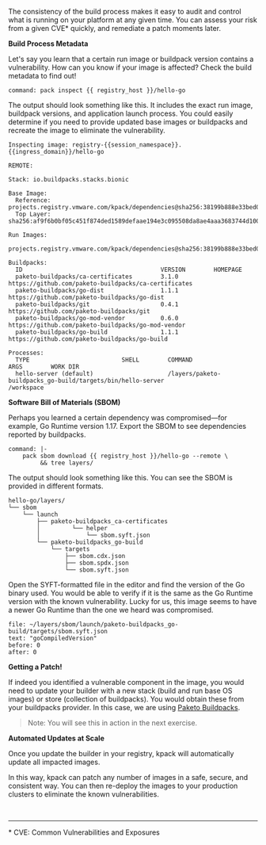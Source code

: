 The consistency of the build process makes it easy to audit and control what is running on your platform at any given time.
You can assess your risk from a given CVE* quickly, and remediate a patch moments later.

**Build Process Metadata**

Let's say you learn that a certain run image or buildpack version contains a vulnerability.
How can you know if your image is affected?
Check the build metadata to find out!
```terminal:execute
command: pack inspect {{ registry_host }}/hello-go
```

The output should look something like this.
It includes the exact run image, buildpack versions, and application launch process.
You could easily determine if you need to provide updated base images or buildpacks and recreate the image to eliminate the vulnerability.

```shell
Inspecting image: registry-{{session_namespace}}.{{ingress_domain}}/hello-go

REMOTE:

Stack: io.buildpacks.stacks.bionic

Base Image:
  Reference: projects.registry.vmware.com/kpack/dependencies@sha256:38199b888e33bed03b98bfed20a091733f502c33ced1a6660ed5c92ed82308ea
  Top Layer: sha256:af9f6b0bf05c451f874ded1589defaae194e3c095508da8ae4aaa3683744d100

Run Images:
  projects.registry.vmware.com/kpack/dependencies@sha256:38199b888e33bed03b98bfed20a091733f502c33ced1a6660ed5c92ed82308ea

Buildpacks:
  ID                                       VERSION        HOMEPAGE
  paketo-buildpacks/ca-certificates        3.1.0          https://github.com/paketo-buildpacks/ca-certificates
  paketo-buildpacks/go-dist                1.1.1          https://github.com/paketo-buildpacks/go-dist
  paketo-buildpacks/git                    0.4.1          https://github.com/paketo-buildpacks/git
  paketo-buildpacks/go-mod-vendor          0.6.0          https://github.com/paketo-buildpacks/go-mod-vendor
  paketo-buildpacks/go-build               1.1.1          https://github.com/paketo-buildpacks/go-build

Processes:
  TYPE                          SHELL        COMMAND                                                            ARGS        WORK DIR
  hello-server (default)                     /layers/paketo-buildpacks_go-build/targets/bin/hello-server                    /workspace
```

**Software Bill of Materials (SBOM)**

Perhaps you learned a certain dependency was compromised—for example, Go Runtime version 1.17.
Export the SBOM to see dependencies reported by buildpacks.
```terminal:execute
command: |-
    pack sbom download {{ registry_host }}/hello-go --remote \
         && tree layers/
```

The output should look something like this.
You can see the SBOM is provided in different formats.
```shell
hello-go/layers/
└── sbom
    └── launch
        ├── paketo-buildpacks_ca-certificates
        │         └── helper
        │             └── sbom.syft.json
        └── paketo-buildpacks_go-build
            └── targets
                ├── sbom.cdx.json
                ├── sbom.spdx.json
                └── sbom.syft.json
```

Open the SYFT-formatted file in the editor and find the version of the Go binary used.
You would be able to verify if it is the same as the Go Runtime version with the known vulnerability.
Lucky for us, this image seems to have a newer Go Runtime than the one we heard was compromised.
```editor:select-matching-text
file: ~/layers/sbom/launch/paketo-buildpacks_go-build/targets/sbom.syft.json
text: "goCompiledVersion"
before: 0
after: 0
```

**Getting a Patch!**

If indeed you identified a vulnerable component in the image, you would need to update your builder with a new stack (build and run base OS images) or store (collection of buildpacks).
You would obtain these from your buildpacks provider.
In this case, we are using [Paketo Buildpacks](https://paketo.io).

> Note: You will see this in action in the next exercise.

**Automated Updates at Scale**

Once you update the builder in your registry, kpack will automatically update all impacted images.

In this way, kpack can patch any number of images in a safe, secure, and consistent way. You can then re-deploy the images to your production clusters to eliminate the known vulnerabilities.

<br>
<hr/>
 * CVE: Common Vulnerabilities and Exposures
